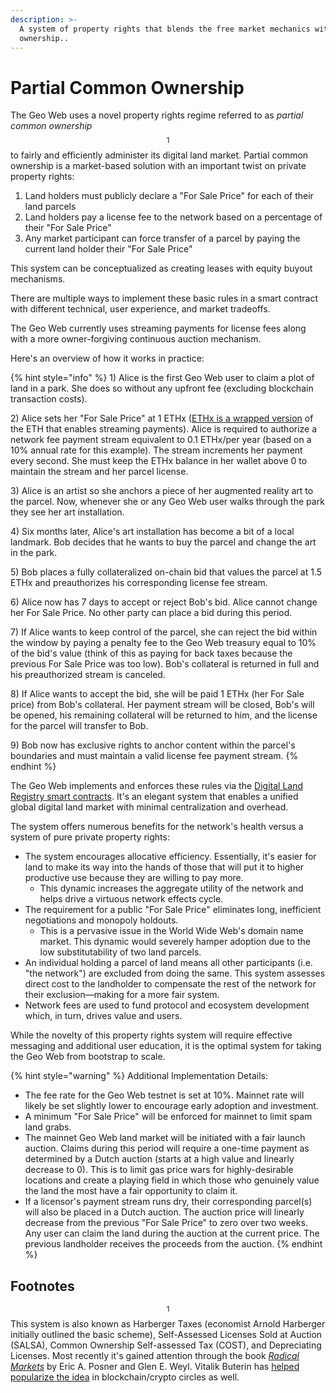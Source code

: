 ```yaml
---
description: >-
  A system of property rights that blends the free market mechanics with common
  ownership..
---
```


# Partial Common Ownership

The Geo Web uses a novel property rights regime referred to as _partial common ownership_$$^1$$ to fairly and efficiently administer its digital land market. Partial common ownership is a market-based solution with an important twist on private property rights:

1. Land holders must publicly declare a  "For Sale Price" for each of their land parcels
2. Land holders pay a license fee to the network based on a percentage of their "For Sale Price"
3. Any market participant can force transfer of a parcel by paying the current land holder their "For Sale Price"&#x20;

This system can be conceptualized as creating leases with equity buyout mechanisms.&#x20;

There are multiple ways to implement these basic rules in a smart contract with different technical, user experience, and market tradeoffs.

The Geo Web currently uses streaming payments for license fees along with a more owner-forgiving continuous auction mechanism.

Here's an overview of how it works in practice:

{% hint style="info" %}
1\) Alice is the first Geo Web user to claim a plot of land in a park. She does so without any upfront fee (excluding blockchain transaction costs).

2\) Alice sets her "For Sale Price" at 1 ETHx ([ETHx is a wrapped version](https://docs.superfluid.finance/superfluid/protocol-developers/guides/super-tokens) of the ETH that enables streaming payments). Alice is required to authorize a network fee payment stream equivalent to 0.1 ETHx/per year (based on a 10% annual rate for this example). The stream increments her payment every second. She must keep the ETHx balance in her wallet above 0 to maintain the stream and her parcel license.

3\) Alice is an artist so she anchors a piece of her augmented reality art to the parcel. Now, whenever she or any Geo Web user walks through the park they see her art installation.

4\) Six months later, Alice's art installation has become a bit of a local landmark. Bob decides that he wants to buy the parcel and change the art in the park.

5\) Bob places a fully collateralized on-chain bid that values the parcel at 1.5 ETHx and preauthorizes his corresponding license fee stream.

6\) Alice now has 7 days to accept or reject Bob's bid. Alice cannot change her For Sale Price. No other party can place a bid during this period.

7\) If Alice wants to keep control of the parcel, she can reject the bid within the window by paying a penalty fee to the Geo Web treasury equal to 10% of the bid's value (think of this as paying for back taxes because the previous For Sale Price was too low). Bob's collateral is returned in full and his preauthorized stream is canceled.

8\) If Alice wants to accept the bid, she will be paid 1 ETHx (her For Sale price) from Bob's collateral. Her payment stream will be closed, Bob's will be opened, his remaining collateral will be returned to him, and the license for the parcel will transfer to Bob.&#x20;

9\) Bob now has exclusive rights to anchor content within the parcel's boundaries and must maintain a valid license fee payment stream.
{% endhint %}

The Geo Web implements and enforces these rules via the [Digital Land Registry smart contracts](digital-land-registry.md). It's an elegant system that enables a unified global digital land market with minimal centralization and overhead.

The system offers numerous benefits for the network's health versus a system of pure private property rights:

* The system encourages allocative efficiency. Essentially, it's easier for land to make its way into the hands of those that will put it to higher productive use because they are willing to pay more.
  * This dynamic increases the aggregate utility of the network and helps drive a virtuous network effects cycle.
* The requirement for a public "For Sale Price" eliminates long, inefficient negotiations and monopoly holdouts.&#x20;
  * This is a pervasive issue in the World Wide Web's domain name market. This dynamic would severely hamper adoption due to the low substitutability of two land parcels.
* An individual holding a parcel of land means all other participants (i.e. "the network") are excluded from doing the same. This system assesses direct cost to the landholder to compensate the rest of the network for their exclusion—making for a more fair system.
* Network fees are used to fund protocol and ecosystem development which, in turn, drives value and users.

While the novelty of this property rights system will require effective messaging and additional user education, it is the optimal system for taking the Geo Web from bootstrap to scale.

{% hint style="warning" %}
Additional Implementation Details:

* The fee rate for the Geo Web testnet is set at 10%. Mainnet rate will likely be set slightly lower to encourage early adoption and investment.
* A minimum "For Sale Price" will be enforced for mainnet to limit spam land grabs.
* The mainnet Geo Web land market will be initiated with a fair launch auction. Claims during this period will require a one-time payment as determined by a Dutch auction (starts at a high value and linearly decrease to 0). This is to limit gas price wars for highly-desirable locations and create a playing field in which those who genuinely value the land the most have a fair opportunity to claim it.
* If a licensor's payment stream runs dry, their corresponding parcel(s) will also be placed in a Dutch auction. The auction price will linearly decrease from the previous "For Sale Price" to zero over two weeks. Any user can claim the land during the auction at the current price. The previous landholder receives the proceeds from the auction.
{% endhint %}

## Footnotes

$$^1$$This system is also known as Harberger Taxes (economist Arnold Harberger initially outlined the basic scheme), Self-Assessed Licenses Sold at Auction (SALSA), Common Ownership Self-assessed Tax (COST), and Depreciating Licenses. Most recently it's gained attention through the book [_Radical Markets_](http://radicalmarkets.com/) by Eric A. Posner and Glen E. Weyl. Vitalik Buterin has [helped popularize the idea](https://vitalik.ca/general/2018/04/20/radical\_markets.html) in blockchain/crypto circles as well.
